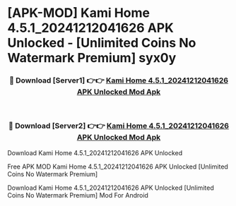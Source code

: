 # [APK-MOD] Kami Home 4.5.1_20241212041626 APK Unlocked - [Unlimited Coins No Watermark Premium] syx0y



<div align="center">
<h3>🔴 Download [Server1] 👉👉 <a href="https://momento.my/?title=Kami_Home_4.5.1_20241212041626_APK_Unlocked">Kami Home 4.5.1_20241212041626 APK Unlocked Mod Apk</a></h3><br>

<h3>🔴 Download [Server2] 👉👉 <a href="https://momento.my/?title=Kami_Home_4.5.1_20241212041626_APK_Unlocked">Kami Home 4.5.1_20241212041626 APK Unlocked Mod Apk</a></h3>
</div>



Download Kami Home 4.5.1_20241212041626 APK Unlocked 

Free APK MOD Kami Home 4.5.1_20241212041626 APK Unlocked [Unlimited Coins No Watermark Premium]

Download Kami Home 4.5.1_20241212041626 APK Unlocked [Unlimited Coins No Watermark Premium] Mod For Android
